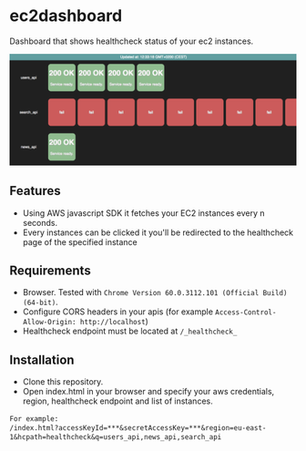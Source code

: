# ec2dashboard
Dashboard that shows healthcheck status of your ec2 instances.

![dashboard](./screenshot.png)

## Features

* Using AWS javascript SDK it fetches your EC2 instances every n seconds.
* Every instances can be clicked it you'll be redirected to the healthcheck page of the specified instance

## Requirements

* Browser. Tested with `Chrome Version 60.0.3112.101 (Official Build) (64-bit)`.
* Configure CORS headers in your apis (for example `Access-Control-Allow-Origin: http://localhost`)
* Healthcheck endpoint must be located at `/_healthcheck_`

## Installation

* Clone this repository.
* Open index.html in your browser and specify your aws credentials, region, healthcheck endpoint and list of instances.

```
For example:
/index.html?accessKeyId=***&secretAccessKey=***&region=eu-east-1&hcpath=healthcheck&q=users_api,news_api,search_api
```
